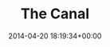 ---
title:		"The Canal"
type:		"photos"
mediatype:		"upload"
location:		"Berlin, Germany"
date:		"2014-04-20 18:19:34+00:00"
album:		"people"
filename:		"canal.md"
series:		"outdoors"
cl_public_id:		"people/canal"
cl_version:		1497005369
format:		"tiff"
bytes:		3264888
width:		961
height:		1440
colours:
- "#D4C7BB"
- "#65783D"
- "#35401E"
- "#847B73"
- "#2C4120"
- "#527042"
- "#82624E"
- "#332F1F"
- "#383530"
- "#777D40"
- "#C89B7F"
- "#7F6B4C"
- "#D2D4BE"
- "#A6B86C"
- "#3B2921"
- "#293808"
- "#7E8073"
- "#798579"
- "#B4BE6B"
- "#7C7846"
- "#303734"
- "#D6B27D"
- "#7E8789"
- "#58770E"
- "#7C4341"
- "#797B83"
- "#2C2B30"
exposure_mode:		"Auto"
program:		"Aperture-priority AE"
aperture:		"2.0"
focal_length:		"50.0 mm"
iso:		"100"
shutter_speed:		"1/640"
metering:		"Multi-segment"
flash:		"Off, Did not fire"
white_balance:		"As Shot"
colour_temp:		"5350"
has_crop:		"false"
orientation:		"Horizontal (normal)"
camera_model:		"NIKON D800"
lens_info:		"Nikon Nikkor 50mm f/1.4"
artist: "Matt Finucane"
x_resolution:		"300"
y_resolution:		"300"
---